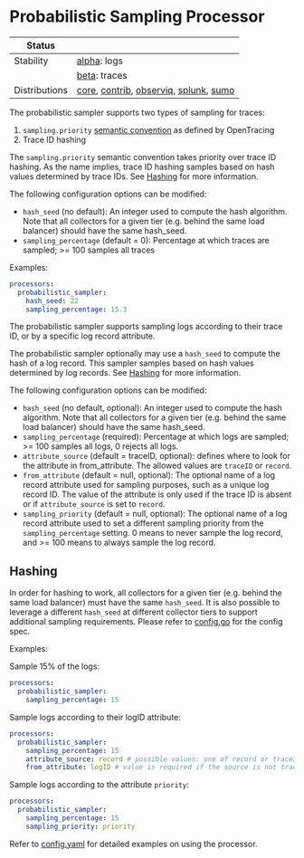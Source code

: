 # Probabilistic Sampling Processor

<!-- status autogenerated section -->
| Status        |           |
| ------------- |-----------|
| Stability     | [alpha]: logs   |
|               | [beta]: traces   |
| Distributions | [core], [contrib], [observiq], [splunk], [sumo] |

[alpha]: https://github.com/open-telemetry/opentelemetry-collector#alpha
[beta]: https://github.com/open-telemetry/opentelemetry-collector#beta
[core]: https://github.com/open-telemetry/opentelemetry-collector-releases/tree/main/distributions/otelcol
[contrib]: https://github.com/open-telemetry/opentelemetry-collector-releases/tree/main/distributions/otelcol-contrib
[observiq]: https://github.com/observIQ/observiq-otel-collector
[splunk]: https://github.com/signalfx/splunk-otel-collector
[sumo]: https://github.com/SumoLogic/sumologic-otel-collector
<!-- end autogenerated section -->

The probabilistic sampler supports two types of sampling for traces:

1. `sampling.priority` [semantic
convention](https://github.com/opentracing/specification/blob/master/semantic_conventions.md#span-tags-table)
as defined by OpenTracing
1. Trace ID hashing

The `sampling.priority` semantic convention takes priority over trace ID hashing. As the name
implies, trace ID hashing samples based on hash values determined by trace IDs.  See [Hashing](#hashing) for more information.

The following configuration options can be modified:
- `hash_seed` (no default): An integer used to compute the hash algorithm. Note that all collectors for a given tier (e.g. behind the same load balancer) should have the same hash_seed.
- `sampling_percentage` (default = 0): Percentage at which traces are sampled; >= 100 samples all traces

Examples:

```yaml
processors:
  probabilistic_sampler:
    hash_seed: 22
    sampling_percentage: 15.3
```

The probabilistic sampler supports sampling logs according to their trace ID, or by a specific log record attribute.

The probabilistic sampler optionally may use a `hash_seed` to compute the hash of a log record.
This sampler samples based on hash values determined by log records. See [Hashing](#hashing) for more information.

The following configuration options can be modified:
- `hash_seed` (no default, optional): An integer used to compute the hash algorithm. Note that all collectors for a given tier (e.g. behind the same load balancer) should have the same hash_seed.
- `sampling_percentage` (required): Percentage at which logs are sampled; >= 100 samples all logs, 0 rejects all logs.
- `attribute_source` (default = traceID, optional): defines where to look for the attribute in from_attribute. The allowed values are `traceID` or `record`.
- `from_attribute` (default = null, optional): The optional name of a log record attribute used for sampling purposes, such as a unique log record ID. The value of the attribute is only used if the trace ID is absent or if `attribute_source` is set to `record`.
- `sampling_priority` (default = null, optional): The optional name of a log record attribute used to set a different sampling priority from the `sampling_percentage` setting. 0 means to never sample the log record, and >= 100 means to always sample the log record.

## Hashing

In order for hashing to work, all collectors for a given tier (e.g. behind the same load balancer)
must have the same `hash_seed`. It is also possible to leverage a different `hash_seed` at
different collector tiers to support additional sampling requirements. Please refer to
[config.go](./config.go) for the config spec.

Examples:

Sample 15% of the logs:
```yaml
processors:
  probabilistic_sampler:
    sampling_percentage: 15
```

Sample logs according to their logID attribute:

```yaml
processors:
  probabilistic_sampler:
    sampling_percentage: 15
    attribute_source: record # possible values: one of record or traceID
    from_attribute: logID # value is required if the source is not traceID
```

Sample logs according to the attribute `priority`:

```yaml
processors:
  probabilistic_sampler:
    sampling_percentage: 15
    sampling_priority: priority
```


Refer to [config.yaml](./testdata/config.yaml) for detailed
examples on using the processor.
